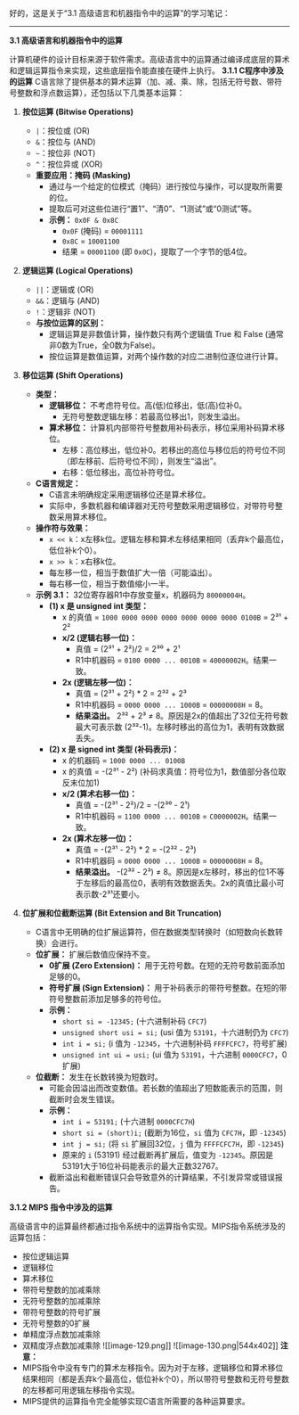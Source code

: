 好的，这是关于“3.1 高级语言和机器指令中的运算”的学习笔记：

---

**3.1 高级语言和机器指令中的运算**

计算机硬件的设计目标来源于软件需求。高级语言中的运算通过编译成底层的算术和逻辑运算指令来实现，这些底层指令能直接在硬件上执行。
**3.1.1 C程序中涉及的运算**
C语言除了提供基本的算术运算（加、减、乘、除，包括无符号数、带符号整数和浮点数运算），还包括以下几类基本运算：

1.  **按位运算 (Bitwise Operations)**
    *   `|`：按位或 (OR)
    *   `&`：按位与 (AND)
    *   `~`：按位非 (NOT)
    *   `^`：按位异或 (XOR)
    *   **重要应用：掩码 (Masking)**
        *   通过与一个给定的位模式（掩码）进行按位与操作，可以提取所需要的位。
        *   提取后可对这些位进行“置1”、“清0”、“1测试”或“0测试”等。
        *   **示例：** `0x0F & 0x8C`
            *   `0x0F` (掩码) = `00001111`
            *   `0x8C` = `10001100`
            *   结果 = `00001100` (即 `0x0C`)，提取了一个字节的低4位。

2.  **逻辑运算 (Logical Operations)**
    *   `||`：逻辑或 (OR)
    *   `&&`：逻辑与 (AND)
    *   `!`：逻辑非 (NOT)
    *   **与按位运算的区别：**
        *   逻辑运算是非数值计算，操作数只有两个逻辑值 True 和 False (通常非0数为True，全0数为False)。
        *   按位运算是数值运算，对两个操作数的对应二进制位逐位进行计算。
3.  **移位运算 (Shift Operations)**
    *   **类型：**
        *   **逻辑移位：** 不考虑符号位。高(低)位移出，低(高)位补0。
            *   无符号整数逻辑左移：若最高位移出1，则发生溢出。
        *   **算术移位：** 计算机内部带符号整数用补码表示，移位采用补码算术移位。
            *   左移：高位移出，低位补0。若移出的高位与移位后的符号位不同（即左移前、后符号位不同），则发生“溢出”。
            *   右移：低位移出，高位补符号位。
    *   **C语言规定：**
        *   C语言未明确规定采用逻辑移位还是算术移位。
        *   实际中，多数机器和编译器对无符号整数采用逻辑移位，对带符号整数采用算术移位。
    *   **操作符与效果：**
        *   `x << k`：x左移k位。逻辑左移和算术左移结果相同（丢弃k个最高位，低位补k个0）。
        *   `x >> k`：x右移k位。
        *   每左移一位，相当于数值扩大一倍（可能溢出）。
        *   每右移一位，相当于数值缩小一半。
    *   **示例 3.1：** 32位寄存器R1中存放变量x，机器码为 `80000004H`。
        *   **(1) x 是 unsigned int 类型：**
            *   x 的真值 = `1000 0000 0000 0000 0000 0000 0000 0100B` = 2³¹ + 2²
            *   **x/2 (逻辑右移一位)：**
                *   真值 = (2³¹ + 2²)/2 = 2³⁰ + 2¹
                *   R1中机器码 = `0100 0000 ... 0010B` = `40000002H`。结果一致。
            *   **2x (逻辑左移一位)：**
                *   真值 = (2³¹ + 2²) * 2 = 2³² + 2³
                *   R1中机器码 = `0000 0000 ... 1000B` = `00000008H` = 8。
                *   **结果溢出。** 2³² + 2³ ≠ 8。原因是2x的值超出了32位无符号数最大可表示数 (2³²-1)。左移时移出的高位为1，表明有效数据丢失。
        *   **(2) x 是 signed int 类型 (补码表示)：**
            *   x 的机器码 = `1000 0000 ... 0100B`
            *   x 的真值 = -(2³¹ - 2²) (补码求真值：符号位为1，数值部分各位取反末位加1)
            *   **x/2 (算术右移一位)：**
                *   真值 = -(2³¹ - 2²)/2 = -(2³⁰ - 2¹)
                *   R1中机器码 = `1100 0000 ... 0010B` = `C0000002H`。结果一致。
            *   **2x (算术左移一位)：**
                *   真值 = -(2³¹ - 2²) * 2 = -(2³² - 2³)
                *   R1中机器码 = `0000 0000 ... 1000B` = `00000008H` = 8。
                *   **结果溢出。** -(2³² - 2³) ≠ 8。原因是x左移时，移出的位1不等于左移后的最高位0，表明有效数据丢失。2x的真值比最小可表示数-2³¹还要小。

4.  **位扩展和位截断运算 (Bit Extension and Bit Truncation)**
    *   C语言中无明确的位扩展运算符，但在数据类型转换时（如短数向长数转换）会进行。
    *   **位扩展：** 扩展后数值应保持不变。
        *   **0扩展 (Zero Extension)：** 用于无符号数。在短的无符号数前面添加足够的0。
        *   **符号扩展 (Sign Extension)：** 用于补码表示的带符号整数。在短的带符号整数前添加足够多的符号位。
        *   **示例：**
            *   `short si = -12345;` (十六进制补码 `CFC7`)
            *   `unsigned short usi = si;` (usi 值为 `53191`，十六进制仍为 `CFC7`)
            *   `int i = si;` (i 值为 `-12345`，十六进制补码 `FFFFCFC7`，符号扩展)
            *   `unsigned int ui = usi;` (ui 值为 `53191`，十六进制 `0000CFC7`，0扩展)
    *   **位截断：** 发生在长数转换为短数时。
        *   可能会因溢出而改变数值。若长数的值超出了短数能表示的范围，则截断时会发生错误。
        *   **示例：**
            *   `int i = 53191;` (十六进制 `0000CFC7H`)
            *   `short si = (short)i;` (截断为16位，`si` 值为 `CFC7H`，即 `-12345`)
            *   `int j = si;` (将 `si` 扩展回32位，`j` 值为 `FFFFCFC7H`，即 `-12345`)
            *   原来的 `i` (53191) 经过截断再扩展后，值变为 `-12345`。原因是53191大于16位补码能表示的最大正数32767。
        *   截断溢出和截断错误只会导致意外的计算结果，不引发异常或错误报告。

**3.1.2 MIPS 指令中涉及的运算**

高级语言中的运算最终都通过指令系统中的运算指令实现。MIPS指令系统涉及的运算包括：
*   按位逻辑运算
*   逻辑移位
*   算术移位
*   带符号整数的加减乘除
*   无符号整数的加减乘除
*   带符号整数的符号扩展
*   无符号整数的0扩展
*   单精度浮点数加减乘除
*   双精度浮点数加减乘除
  ![[image-129.png]]
![[image-130.png|544x402]]
**注意：**
*   MIPS指令中没有专门的算术左移指令。因为对于左移，逻辑移位和算术移位结果相同（都是丢弃k个最高位，低位补k个0），所以带符号整数和无符号整数的左移都可用逻辑左移指令实现。
*   MIPS提供的运算指令完全能够实现C语言所需要的各种运算要求。
